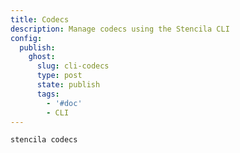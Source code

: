 ```yaml
---
title: Codecs
description: Manage codecs using the Stencila CLI
config:
  publish:
    ghost:
      slug: cli-codecs
      type: post
      state: publish
      tags:
        - '#doc'
        - CLI
---
```


```sh
stencila codecs
```
